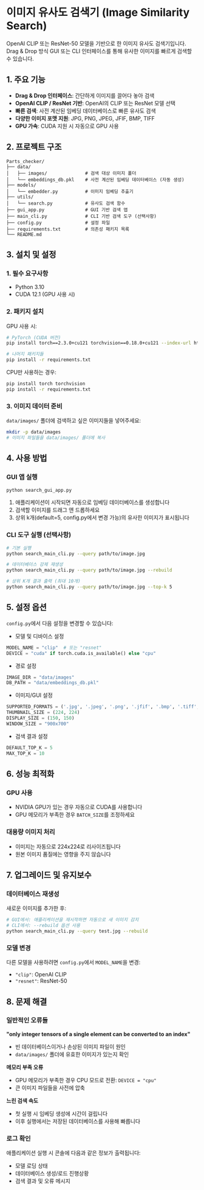 # 이미지 유사도 검색기 (Image Similarity Search)

OpenAI CLIP 또는 ResNet-50 모델을 기반으로 한 이미지 유사도 검색기입니다. </br>
Drag & Drop 방식 GUI 또는 CLI 인터페이스를 통해 유사한 이미지를 빠르게 검색할 수 있습니다.

## 1. 주요 기능

- **Drag & Drop  인터페이스**: 간단하게 이미지를 끌어다 놓아 검색
- **OpenAI CLIP / ResNet 기반**: OpenAI의 CLIP 또는 ResNet 모델 선택
- **빠른 검색**: 사전 계산된 임베딩 데이터베이스로 빠른 유사도 검색
- **다양한 이미지 포맷 지원**: JPG, PNG, JPEG, JFIF, BMP, TIFF
- **GPU 가속**: CUDA 지원 시 자동으로 GPU 사용

## 2. 프로젝트 구조

```
Parts_checker/
├── data/
│   ├── images/              # 검색 대상 이미지 폴더
│   └── embeddings_db.pkl    # 사전 계산된 임베딩 데이터베이스 (자동 생성)
├── models/
│   └── embedder.py          # 이미지 임베딩 추출기
├── utils/
│   └── search.py            # 유사도 검색 함수
├── gui_app.py               # GUI 기반 검색 앱
├── main_cli.py              # CLI 기반 검색 도구 (선택사항)
├── config.py                # 설정 파일
├── requirements.txt         # 의존성 패키지 목록
└── README.md
```

## 3.️ 설치 및 설정

### 1. 필수 요구사항

- Python 3.10
- CUDA 12.1 (GPU 사용 시)

### 2. 패키지 설치

GPU 사용 시:
```bash
# PyTorch (CUDA 버전)
pip install torch==2.3.0+cu121 torchvision==0.18.0+cu121 --index-url https://download.pytorch.org/whl/cu121

# 나머지 패키지들
pip install -r requirements.txt
```

CPU만 사용하는 경우:
```bash
pip install torch torchvision
pip install -r requirements.txt
```

### 3. 이미지 데이터 준비

`data/images/` 폴더에 검색하고 싶은 이미지들을 넣어주세요:

```bash
mkdir -p data/images
# 이미지 파일들을 data/images/ 폴더에 복사
```

## 4. 사용 방법

### GUI 앱 실행

```bash
python search_gui_app.py
```

1. 애플리케이션이 시작되면 자동으로 임베딩 데이터베이스를 생성합니다
2. 검색할 이미지를 드래그 앤 드롭하세요
3. 상위 k개(default=5, config.py에서 변경 가능)의 유사한 이미지가 표시됩니다

### CLI 도구 실행 (선택사항)

```bash
# 기본 실행
python search_main_cli.py --query path/to/image.jpg

# 데이터베이스 강제 재생성
python search_main_cli.py --query path/to/image.jpg --rebuild

# 상위 K개 결과 출력 (최대 10개)
python search_main_cli.py --query path/to/image.jpg --top-k 5
```

## 5. 설정 옵션

`config.py`에서 다음 설정을 변경할 수 있습니다:

- 모델 및 디바이스 설정
```python
MODEL_NAME = "clip"  # 또는 "resnet"
DEVICE = "cuda" if torch.cuda.is_available() else "cpu"
```
- 경로 설정
```python
IMAGE_DIR = "data/images"
DB_PATH = "data/embeddings_db.pkl"
```
- 이미지/GUI 설정
```python
SUPPORTED_FORMATS = ('.jpg', '.jpeg', '.png', '.jfif', '.bmp', '.tiff', '.webp')
THUMBNAIL_SIZE = (224, 224)
DISPLAY_SIZE = (150, 150)
WINDOW_SIZE = "900x700"
```
- 검색 결과 설정
```python
DEFAULT_TOP_K = 5
MAX_TOP_K = 10
```


## 6. 성능 최적화

### GPU 사용
- NVIDIA GPU가 있는 경우 자동으로 CUDA를 사용합니다
- GPU 메모리가 부족한 경우 `BATCH_SIZE`를 조정하세요

### 대용량 이미지 처리
- 이미지는 자동으로 224x224로 리사이즈됩니다
- 원본 이미지 품질에는 영향을 주지 않습니다

## 7. 업그레이드 및 유지보수

### 데이터베이스 재생성
새로운 이미지를 추가한 후:
```bash
# GUI에서: 애플리케이션을 재시작하면 자동으로 새 이미지 감지
# CLI에서: --rebuild 옵션 사용
python search_main_cli.py --query test.jpg --rebuild
```

### 모델 변경
다른 모델을 사용하려면 `config.py`에서 `MODEL_NAME`을 변경:
- `"clip"`: OpenAI CLIP 
- `"resnet"`: ResNet-50

## 8. 문제 해결

### 일반적인 오류들

**"only integer tensors of a single element can be converted to an index"**
- 빈 데이터베이스이거나 손상된 이미지 파일이 원인
- `data/images/` 폴더에 유효한 이미지가 있는지 확인

**메모리 부족 오류**
- GPU 메모리가 부족한 경우 CPU 모드로 전환: `DEVICE = "cpu"`
- 큰 이미지 파일들을 사전에 압축

**느린 검색 속도**
- 첫 실행 시 임베딩 생성에 시간이 걸립니다
- 이후 실행에서는 저장된 데이터베이스를 사용해 빠릅니다

### 로그 확인

애플리케이션 실행 시 콘솔에 다음과 같은 정보가 출력됩니다:
- 모델 로딩 상태
- 데이터베이스 생성/로드 진행상황
- 검색 결과 및 오류 메시지
